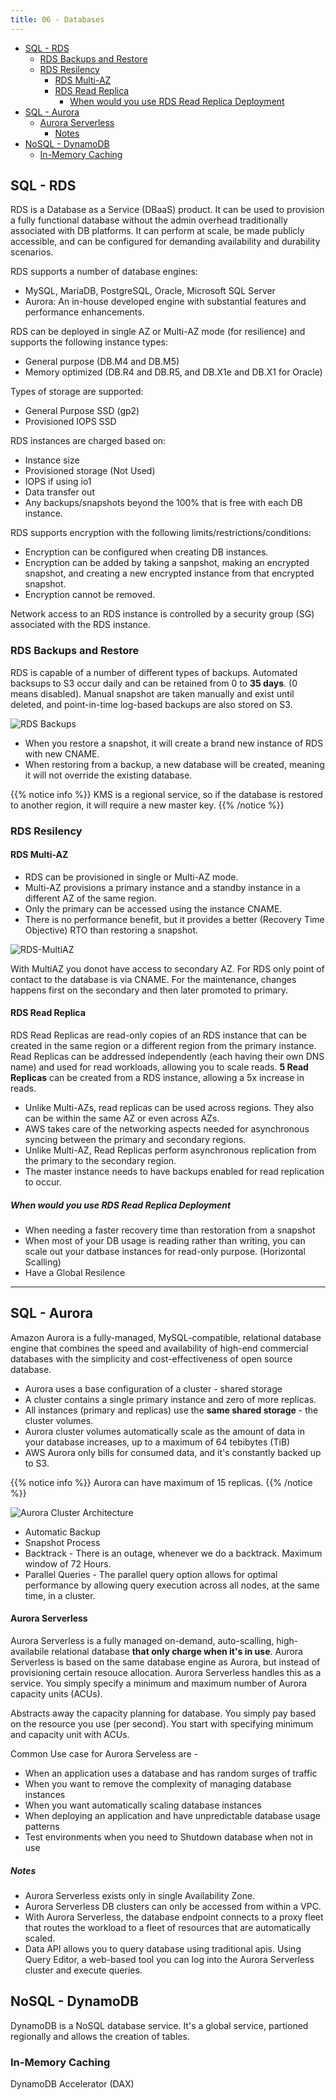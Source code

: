 ```yaml
---
title: 06 - Databases
---
```


- [SQL - RDS](#sql---rds)
  - [RDS Backups and Restore](#rds-backups-and-restore)
  - [RDS Resilency](#rds-resilency)
    - [RDS Multi-AZ](#rds-multi-az)
    - [RDS Read Replica](#rds-read-replica)
      - [When would you use RDS Read Replica Deployment](#when-would-you-use-rds-read-replica-deployment)
- [SQL - Aurora](#sql---aurora)
    - [Aurora Serverless](#aurora-serverless)
      - [Notes](#notes)
- [NoSQL - DynamoDB](#nosql---dynamodb)
  - [In-Memory Caching](#in-memory-caching)

## SQL - RDS

RDS is a Database as a Service (DBaaS) product. It can be used to provision a fully functional database without the admin overhead traditionally associated with DB platforms. It can perform at scale, be made publicly accessible, and can be configured for demanding availability and durability scenarios.

RDS supports a number of database engines:

* MySQL, MariaDB, PostgreSQL, Oracle, Microsoft SQL Server
* Aurora: An in-house developed engine with substantial features and performance enhancements.

RDS can be deployed in single AZ or Multi-AZ mode (for resilience) and supports the following instance types:

* General purpose (DB.M4 and DB.M5)
* Memory optimized (DB.R4 and DB.R5, and DB.X1e and DB.X1 for Oracle)

Types of storage are supported:

* General Purpose SSD (gp2)
* Provisioned IOPS SSD

RDS instances are charged based on:

* Instance size
* Provisioned storage (Not Used)
* IOPS if using io1
* Data transfer out
* Any backups/snapshots beyond the 100% that is free with each DB instance.

RDS supports encryption with the following limits/restrictions/conditions:

* Encryption can be configured when creating DB instances.
* Encryption can be added by taking a sanpshot, making an encrypted snapshot, and creating a new encrypted instance from that encrypted snapshot.
* Encryption cannot be removed.

Network access to an RDS instance is controlled by a security group (SG) associated with the RDS instance.

### RDS Backups and Restore

RDS is capable of a number of different types of backups. Automated backsups to S3 occur daily and can be retained from 0 to **35 days**. (0 means disabled). Manual snapshot are taken manually and exist until deleted, and point-in-time log-based backups are also stored on S3.

![RDS Backups](/images/AWS_Certified_Solutions_Architect/RDS_Backups.jpg)

* When you restore a snapshot, it will create a brand new instance of RDS with new CNAME.
* When restoring from a backup, a new database will be created, meaning it will not override the existing database.

{{% notice info %}}
KMS is a regional service, so if the database is restored to another region, it will require a new master key.
{{% /notice %}}


### RDS Resilency

#### RDS Multi-AZ

* RDS can be provisioned in single or Multi-AZ mode.
* Multi-AZ provisions a primary instance and a standby instance in a different AZ of the same region.
* Only the primary can be accessed using the instance CNAME.
* There is no performance benefit, but it provides a better (Recovery Time Objective) RTO than restoring a snapshot.

![RDS-MultiAZ](/images/AWS_Certified_Solutions_Architect/RDS-MultiAZ.jpg)

With MultiAZ you donot have access to secondary AZ. For RDS only point of contact to the database is via CNAME. For the maintenance, changes happens first on the secondary and then later promoted to primary.

#### RDS Read Replica

RDS Read Replicas are read-only copies of an RDS instance that can be created in the same region or a different region from the primary instance. Read Replicas can be addressed independently (each having their own DNS name) and used for read workloads, allowing you to scale reads. **5 Read Replicas** can be created from a RDS instance, allowing a 5x increase in reads.

* Unlike Multi-AZs, read replicas can be used across regions. They also can be within the same AZ or even across AZs.
* AWS takes care of the networking aspects needed for asynchronous syncing between the primary and secondary regions.
* Unlike Multi-AZ, Read Replicas perform asynchronous replication from the primary to the secondary region.
* The master instance needs to have backups enabled for read replication to occur.

##### When would you use RDS Read Replica Deployment

* When needing a faster recovery time than restoration from a snapshot
* When most of your DB usage is reading rather than writing, you can scale out your datbase instances for read-only purpose. (Horizontal Scalling)
* Have a Global Resilence
  
---

## SQL - Aurora

Amazon Aurora is a fully-managed, MySQL-compatible, relational database engine that combines the speed and availability of high-end commercial databases with the simplicity and cost-effectiveness of open source database.

* Aurora uses a base configuration of a cluster - shared storage
* A cluster contains a single primary instance and zero of more replicas.
* All instances (primary and replicas) use the **same shared storage** - the cluster volumes.
* Aurora cluster volumes automatically scale as the amount of data in your database increases, up to a maximum of 64 tebibytes (TiB)
* AWS Aurora only bills for consumed data, and it's constantly backed up to S3.

{{% notice info %}}
Aurora can have maximum of 15 replicas.
{{% /notice %}}

![Aurora Cluster Architecture](/images/AWS_Certified_Solutions_Architect/Aurora_Cluster_Architecture.jpg)

* Automatic Backup
* Snapshot Process
* Backtrack - There is an outage, whenever we do a backtrack. Maximum window of 72 Hours.
* Parallel Queries - The parallel query option allows for optimal performance by allowing query execution across all nodes, at the same time, in a cluster.

#### Aurora Serverless

Aurora Serverless is a fully managed on-demand, auto-scalling, high-availabile relational database **that only charge when it's in use**. Aurora Serverless is based on the same database engine as Aurora, but instead of provisioning certain resouce allocation. Aurora Serverless handles this as a service. You simply specify a minimum and maximum number of Aurora capacity units (ACUs).

Abstracts away the capacity planning for database. You simply pay based on the resource you use (per second). You start with specifying minimum and capacity unit with ACUs.

Common Use case for Aurora Serveless are -

* When an application uses a database and has random surges of traffic
* When you want to remove the complexity of managing database instances
* When you want automatically scaling database instances
* When deploying an application and have unpredictable database usage patterns
* Test environments when you need to Shutdown database when not in use

##### Notes
* Aurora Serverless exists only in single Availability Zone.
* Aurora Serverless DB clusters can only be accessed from within a VPC.
* With Aurora Serverless, the database endpoint connects to a proxy fleet that routes the workload to a fleet of resources that are automatically scaled.
* Data API allows you to query database using traditional apis. Using Query Editor, a web-based tool you can log into the Aurora Serverless cluster and execute queries.

## NoSQL - DynamoDB

DynamoDB is a NoSQL database service. It's a global service, partioned regionally and allows the creation of tables.

### In-Memory Caching

DynamoDB Accelerator (DAX)

